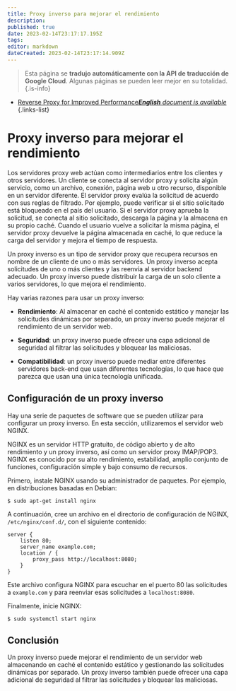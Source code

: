 ```yaml
---
title: Proxy inverso para mejorar el rendimiento
description: 
published: true
date: 2023-02-14T23:17:17.195Z
tags: 
editor: markdown
dateCreated: 2023-02-14T23:17:14.909Z
---
```


> Esta página se **tradujo automáticamente con la API de traducción de Google Cloud**.
Algunas páginas se pueden leer mejor en su totalidad.{.is-info}



- [Reverse Proxy for Improved Performance***English** document is available*](/en/Knowledge-base/Backend/reverse-proxy-for-improved-performance)
{.links-list}


# Proxy inverso para mejorar el rendimiento

Los servidores proxy web actúan como intermediarios entre los clientes y otros servidores. Un cliente se conecta al servidor proxy y solicita algún servicio, como un archivo, conexión, página web u otro recurso, disponible en un servidor diferente. El servidor proxy evalúa la solicitud de acuerdo con sus reglas de filtrado. Por ejemplo, puede verificar si el sitio solicitado está bloqueado en el país del usuario. Si el servidor proxy aprueba la solicitud, se conecta al sitio solicitado, descarga la página y la almacena en su propio caché. Cuando el usuario vuelve a solicitar la misma página, el servidor proxy devuelve la página almacenada en caché, lo que reduce la carga del servidor y mejora el tiempo de respuesta.

Un proxy inverso es un tipo de servidor proxy que recupera recursos en nombre de un cliente de uno o más servidores. Un proxy inverso acepta solicitudes de uno o más clientes y las reenvía al servidor backend adecuado. Un proxy inverso puede distribuir la carga de un solo cliente a varios servidores, lo que mejora el rendimiento.

Hay varias razones para usar un proxy inverso:

* **Rendimiento**: Al almacenar en caché el contenido estático y manejar las solicitudes dinámicas por separado, un proxy inverso puede mejorar el rendimiento de un servidor web.

* **Seguridad**: un proxy inverso puede ofrecer una capa adicional de seguridad al filtrar las solicitudes y bloquear las maliciosas.

* **Compatibilidad**: un proxy inverso puede mediar entre diferentes servidores back-end que usan diferentes tecnologías, lo que hace que parezca que usan una única tecnología unificada.

## Configuración de un proxy inverso

Hay una serie de paquetes de software que se pueden utilizar para configurar un proxy inverso. En esta sección, utilizaremos el servidor web NGINX.

 NGINX es un servidor HTTP gratuito, de código abierto y de alto rendimiento y un proxy inverso, así como un servidor proxy IMAP/POP3. NGINX es conocido por su alto rendimiento, estabilidad, amplio conjunto de funciones, configuración simple y bajo consumo de recursos.

Primero, instale NGINX usando su administrador de paquetes. Por ejemplo, en distribuciones basadas en Debian:

```
$ sudo apt-get install nginx
```

A continuación, cree un archivo en el directorio de configuración de NGINX, `/etc/nginx/conf.d/`, con el siguiente contenido:

```
server {
    listen 80;
    server_name example.com;
    location / {
        proxy_pass http://localhost:8080;
    }
}
```

Este archivo configura NGINX para escuchar en el puerto 80 las solicitudes a `example.com` y para reenviar esas solicitudes a `localhost:8080`.

Finalmente, inicie NGINX:

```
$ sudo systemctl start nginx
```

## Conclusión

Un proxy inverso puede mejorar el rendimiento de un servidor web almacenando en caché el contenido estático y gestionando las solicitudes dinámicas por separado. Un proxy inverso también puede ofrecer una capa adicional de seguridad al filtrar las solicitudes y bloquear las maliciosas.